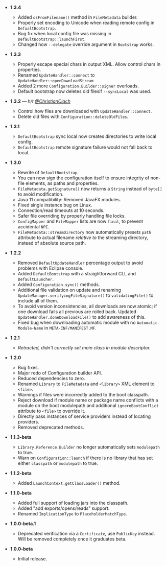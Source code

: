 * **1.3.4**
  * Added `osFromFilename()` method in `FileMetadata` builder.
  * Properly set encoding to Unicode when reading remote config in `DefualtBootstrap`.
  * Bug fix when local config file was missing in `DefaultBootstrap::launchFirst`.
  * Changed how `--delegate` override argument in `Bootstrap` works.

* **1.3.3**
  * Properly escape special chars in output XML. Allow control chars in properties.
  * Renamed `UpdateHandler::connect` to `UpdateHandler::openDownloadStream`
  * Added 2 more `Configuration.Builder::signer` overloads.
  * Default bootstrap now deletes old filesif `--syncLocal` was used.
* **1.3.2** *— h/t [@ChristianCiach](https://github.com/ChristianCiach)*
  * Control how files are downloaded with `UpdateHandler::connect`.
  * Delete old files with `Configuration::deleteOldFiles`.
* **1.3.1**
  * `DefaultBootstrap` sync local now creates directories to write local config.
  * `DefaultBootstrap` remote signature failure would not fall back to local.
* **1.3.0**
  * Rewrite of `DefaultBootstrap`.
  * You can now sign the configuration itself to ensure integrity of non-file elements, as paths and properties.
  * `FileMetadata.getSignature()` now returns a `String` instead of `byte[]` to avoid modification.
  * Java 11 compatibility: Removed JavaFX modules.
  * Fixed single instance bug on Linux.
  * Connection/read timeouts at 10 seconds.
  * Safer file overriding by properly handling file locks.
  * `ConfigMapper` and `FileMapper` lists are now `final`, to prevent accidental `NPE`.
  * `FileMetadata::streamDirectory` now automatically presets `path` attribute to actual filename _relative to_ the streaming directory, instead of absolute source path.
* **1.2.2**
  * Removed `DefaultUpdateHandler` percentage output to avoid problems with Eclipse console.
  * Added `DefaultBootstrap` with a straightforward CLI, and `DefaultLauncher`.
  * Added `Configuration.sync()` methods.
  * Additional file validation on update and renaming `UpdateManager.verifyingFileSignature()` to `validatingFile()` to include all of them.
  * To avoid version inconsistencies, all downloads are now atomic; if one download fails all previous are rolled back. Updated `UpdateHandler.doneDownloadFile()` to add awareness of this.
  * Fixed bug when downloading automatic module with no `Automatic-Module-Name` in `META-INF/MANIFEST.MF`.
* **1.2.1**
  * _Retracted, didn't correctly set main class in module descriptor._  
* **1.2.0**
  * Bug fixes.
  * Major redo of Configuration builder API.
  * Reduced dependencies to zero.
  * Renamed `Library` to `FileMetadata` and `<library>` XML element to `<file>`.
  * Warnings if files were incorrectly added to the boot classpath.
  * Reject download if module name or package name conflicts with a module on the boot modulepath and additional `ignoreBootConflict` attribute to `<file>` to override it.
  * Directly pass instances of service providers instead of locating providers.
  * Removed deprecated methods.
* **1.1.3-beta**
  * `Library.Reference.Builder` no longer automatically sets `modulepath` to true.
  * Warn on `Configuration::launch` if there is no library that has set either `classpath` or `modulepath` to true.
* **1.1.2-beta**
  * Added `LaunchContext.getClassLoader()` method.
* **1.1.0-beta**
  * Added full support of loading jars into the classpath.
  * Added "add exports/opens/reads" support.
  * Renamed `ImplicationType` to `PlaceholderMatchType`.
* **1.0.0-beta.1**
  * Deprecated verification via a `Certificate`, use `PublicKey` instead. Will be removed completely once it graduates beta.
* **1.0.0-beta**
  * Initial release.


